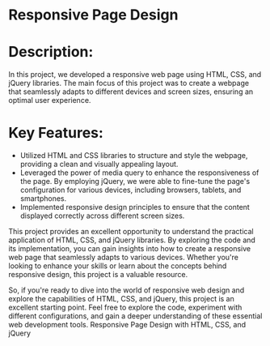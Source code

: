 # Responsive Page Design 

# Description:
In this project, we developed a responsive web page using HTML, CSS, and jQuery libraries. The main focus of this project was to create a webpage that seamlessly adapts to different devices and screen sizes, ensuring an optimal user experience.

# Key Features:
- Utilized HTML and CSS libraries to structure and style the webpage, providing a clean and visually appealing layout.
- Leveraged the power of media query to enhance the responsiveness of the page. By employing jQuery, we were able to fine-tune the page's configuration for various devices, including browsers, tablets, and smartphones.
- Implemented  responsive design principles to ensure that the content displayed correctly across different screen sizes.
  
This project provides an excellent opportunity to understand the practical application of HTML, CSS, and jQuery libraries. By exploring the code and its implementation, you can gain insights into how to create a responsive web page that seamlessly adapts to various devices. Whether you're looking to enhance your skills or learn about the concepts behind responsive design, this project is a valuable resource.

So, if you're ready to dive into the world of responsive web design and explore the capabilities of HTML, CSS, and jQuery, this project is an excellent starting point. Feel free to explore the code, experiment with different configurations, and gain a deeper understanding of these essential web development tools.
Responsive Page Design with HTML, CSS, and jQuery
